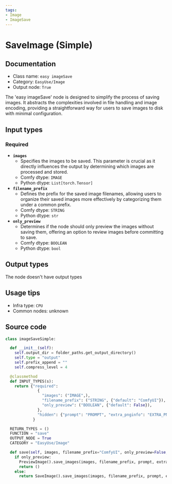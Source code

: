 ```yaml
---
tags:
- Image
- ImageSave
---
```


# SaveImage (Simple)
## Documentation
- Class name: `easy imageSave`
- Category: `EasyUse/Image`
- Output node: `True`

The 'easy imageSave' node is designed to simplify the process of saving images. It abstracts the complexities involved in file handling and image encoding, providing a straightforward way for users to save images to disk with minimal configuration.
## Input types
### Required
- **`images`**
    - Specifies the images to be saved. This parameter is crucial as it directly influences the output by determining which images are processed and stored.
    - Comfy dtype: `IMAGE`
    - Python dtype: `List[torch.Tensor]`
- **`filename_prefix`**
    - Defines the prefix for the saved image filenames, allowing users to organize their saved images more effectively by categorizing them under a common prefix.
    - Comfy dtype: `STRING`
    - Python dtype: `str`
- **`only_preview`**
    - Determines if the node should only preview the images without saving them, offering an option to review images before committing to save.
    - Comfy dtype: `BOOLEAN`
    - Python dtype: `bool`
## Output types
The node doesn't have output types
## Usage tips
- Infra type: `CPU`
- Common nodes: unknown


## Source code
```python
class imageSaveSimple:

  def __init__(self):
    self.output_dir = folder_paths.get_output_directory()
    self.type = "output"
    self.prefix_append = ""
    self.compress_level = 4

  @classmethod
  def INPUT_TYPES(s):
    return {"required":
              {
                "images": ("IMAGE",),
                "filename_prefix": ("STRING", {"default": "ComfyUI"}),
                "only_preview": ("BOOLEAN", {"default": False}),
              },
              "hidden": {"prompt": "PROMPT", "extra_pnginfo": "EXTRA_PNGINFO"},
            }

  RETURN_TYPES = ()
  FUNCTION = "save"
  OUTPUT_NODE = True
  CATEGORY = "EasyUse/Image"

  def save(self, images, filename_prefix="ComfyUI", only_preview=False, prompt=None, extra_pnginfo=None):
    if only_preview:
      PreviewImage().save_images(images, filename_prefix, prompt, extra_pnginfo)
      return ()
    else:
      return SaveImage().save_images(images, filename_prefix, prompt, extra_pnginfo)

```

